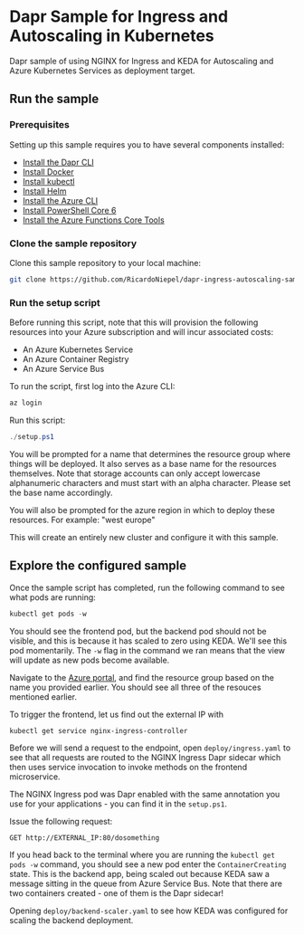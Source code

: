 # Dapr Sample for Ingress and Autoscaling in Kubernetes
Dapr sample of using NGINX for Ingress and KEDA for Autoscaling and Azure Kubernetes Services as deployment target.

## Run the sample

### Prerequisites

Setting up this sample requires you to have several components installed:

- [Install the Dapr CLI](https://github.com/dapr/cli)
- [Install Docker](https://docs.docker.com/install/)
- [Install kubectl](https://kubernetes.io/docs/tasks/tools/install-kubectl/)
- [Install Helm](https://github.com/helm/helm)
- [Install the Azure CLI](https://docs.microsoft.com/en-us/cli/azure/install-azure-cli?view=azure-cli-latest)
- [Install PowerShell Core 6](https://github.com/PowerShell/PowerShell)
- [Install the Azure Functions Core Tools](https://docs.microsoft.com/azure/azure-functions/functions-run-local#v2)

### Clone the sample repository
Clone this sample repository to your local machine:
```bash
git clone https://github.com/RicardoNiepel/dapr-ingress-autoscaling-sample.git
```

### Run the setup script

Before running this script, note that this will provision the following resources into your Azure subscription and will incur associated costs:

- An Azure Kubernetes Service
- An Azure Container Registry
- An Azure Service Bus

To run the script, first log into the Azure CLI:

```powershell
az login
```

Run this script:

```powershell
./setup.ps1
```

You will be prompted for a name that determines the resource group where things will be deployed. It also serves as a base name for the resources themselves. Note that storage accounts can only accept lowercase alphanumeric characters and must start with an alpha character. Please set the base name accordingly.

You will also be prompted for the azure region in which to deploy these resources. For example: "west europe"

This will create an entirely new cluster and configure it with this sample.

## Explore the configured sample

Once the sample script has completed, run the following command to see what pods are running:

```powershell
kubectl get pods -w
```

You should see the frontend pod, but the backend pod should not be visible, and this is because it has scaled to zero using KEDA. We'll see this pod momentarily. The `-w` flag in the command we ran means that the view will update as new pods become available.

Navigate to the [Azure portal](https://portal.azure.com), and find the resource group based on the name you provided earlier. You should see all three of the resouces mentioned earlier.

To trigger the frontend, let us find out the external IP with
```powershell
kubectl get service nginx-ingress-controller
```

Before we will send a request to the endpoint, open `deploy/ingress.yaml` to see that all requests are routed to the NGINX Ingress Dapr sidecar which then uses service invocation to invoke methods on the frontend microservice.

The NGINX Ingress pod was Dapr enabled with the same annotation you use for your applications - you can find it in the `setup.ps1`.

Issue the following request:
```
GET http://EXTERNAL_IP:80/dosomething
```

If you head back to the terminal where you are running the `kubectl get pods -w` command, you should see a new pod enter the `ContainerCreating` state. This is the backend app, being scaled out because KEDA saw a message sitting in the queue from Azure Service Bus. Note that there are two containers created - one of them is the Dapr sidecar!

Opening `deploy/backend-scaler.yaml` to see how KEDA was configured for scaling the backend deployment.